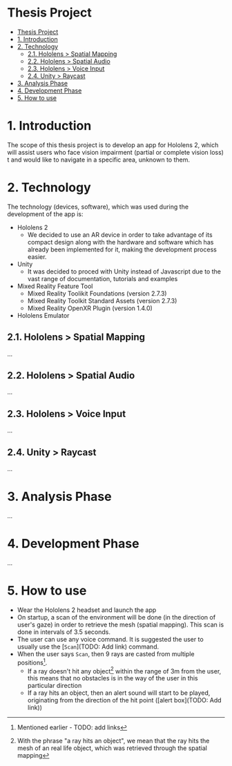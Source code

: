 # Thesis Project

- [Thesis Project](#thesis-project)
- [1. Introduction](#1-introduction)
- [2. Technology](#2-technology)
  - [2.1. Hololens \> Spatial Mapping](#21-hololens--spatial-mapping)
  - [2.2. Hololens \> Spatial Audio](#22-hololens--spatial-audio)
  - [2.3. Hololens \> Voice Input](#23-hololens--voice-input)
  - [2.4. Unity \> Raycast](#24-unity--raycast)
- [3. Analysis Phase](#3-analysis-phase)
- [4. Development Phase](#4-development-phase)
- [5. How to use](#5-how-to-use)

# 1. Introduction
The scope of this thesis project is to develop an app for Hololens 2, which will assist users who face vision impairment (partial or complete vision loss) t and would like to navigate in a specific area, unknown to them.

# 2. Technology
The technology (devices, software), which was used during the development of the app is:
- Hololens 2
  - We decided to use an AR device in order to take advantage of its compact design along with the hardware and software which has already been implemented for it, making the development process easier.
- Unity
  - It was decided to proced with Unity instead of Javascript due to the vast range of documentation, tutorials and examples
- Mixed Reality Feature Tool
  - Mixed Reality Toolikit Foundations (version 2.7.3)
  - Mixed Reality Toolkit Standard Assets (version 2.7.3)
  - Mixed Reality OpenXR Plugin (version 1.4.0)
- Hololens Emulator

## 2.1. Hololens > Spatial Mapping
...

## 2.2. Hololens > Spatial Audio
...

## 2.3. Hololens > Voice Input
...

## 2.4. Unity > Raycast
...

# 3. Analysis Phase
...

# 4. Development Phase
...

# 5. How to use
- Wear the Hololens 2 headset and launch the app
- On startup, a scan of the environment will be done (in the direction of user's gaze) in order to retrieve the mesh (spatial mapping). This scan is done in intervals of 3.5 seconds.
- The user can use any voice command. It is suggested the user to usually use the [`Scan`](TODO: Add link) command.
- When the user says `Scan`, then 9 rays are casted from multiple positions[^1].
  - If a ray doesn't hit any object[^2] within the range of 3m from the user, this means that no obstacles is in the way of the user in this particular direction
  - If a ray hits an object, then an alert sound will start to be played, originating from the direction of the hit point ([alert box](TODO: Add link))


[^1]: Mentioned earlier - TODO: add links
[^2]: With the phrase "a ray hits an object", we mean that the ray hits the mesh of an real life object, which was retrieved through the spatial mapping